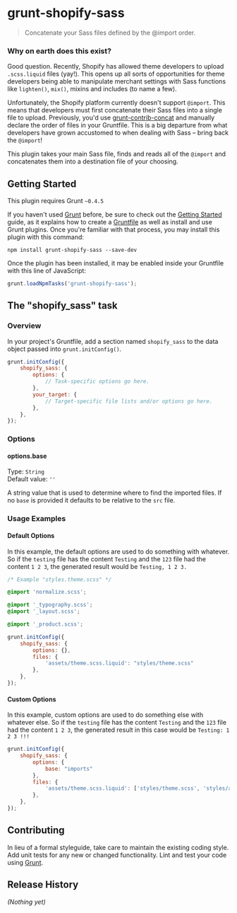 # grunt-shopify-sass

> Concatenate your Sass files defined by the @import order.

### Why on earth does this exist?

Good question. Recently, Shopify has allowed theme developers to upload `.scss.liquid` files (yay!). This opens up all sorts of opportunities for theme developers being able to manipulate merchant settings with Sass functions like `lighten()`, `mix()`, mixins and includes (to name a few).

Unfortunately, the Shopify platform currently doesn't support `@import`. This means that developers must first concatenate their Sass files into a single file to upload. Previously, you'd use [grunt-contrib-concat](https://github.com/gruntjs/grunt-contrib-concat) and manually declare the order of files in your Gruntfile. This is a big departure from what developers have grown accustomed to when dealing with Sass – bring back the `@import`!

This plugin takes your main Sass file, finds and reads all of the `@import` and concatenates them into a destination file of your choosing.

## Getting Started
This plugin requires Grunt `~0.4.5`

If you haven't used [Grunt](http://gruntjs.com/) before, be sure to check out the [Getting Started](http://gruntjs.com/getting-started) guide, as it explains how to create a [Gruntfile](http://gruntjs.com/sample-gruntfile) as well as install and use Grunt plugins. Once you're familiar with that process, you may install this plugin with this command:

```shell
npm install grunt-shopify-sass --save-dev
```

Once the plugin has been installed, it may be enabled inside your Gruntfile with this line of JavaScript:

```js
grunt.loadNpmTasks('grunt-shopify-sass');
```

## The "shopify_sass" task

### Overview
In your project's Gruntfile, add a section named `shopify_sass` to the data object passed into `grunt.initConfig()`.

```js
grunt.initConfig({
    shopify_sass: {
        options: {
            // Task-specific options go here.
        },
        your_target: {
            // Target-specific file lists and/or options go here.
        },
    },
});
```

### Options

#### options.base
Type: `String`  
Default value: `''`

A string value that is used to determine where to find the imported files. If no `base` is provided it defaults to be relative to the `src` file.

### Usage Examples

#### Default Options
In this example, the default options are used to do something with whatever. So if the `testing` file has the content `Testing` and the `123` file had the content `1 2 3`, the generated result would be `Testing, 1 2 3.`

```scss
/* Example "styles.theme.scss" */

@import 'normalize.scss';

@import '_typography.scss';
@import '_layout.scss';

@import '_product.scss';
```

```js
grunt.initConfig({
    shopify_sass: {
        options: {},
        files: {
            'assets/theme.scss.liquid': "styles/theme.scss"
        },
    },
});
```

#### Custom Options
In this example, custom options are used to do something else with whatever else. So if the `testing` file has the content `Testing` and the `123` file had the content `1 2 3`, the generated result in this case would be `Testing: 1 2 3 !!!`

```js
grunt.initConfig({
    shopify_sass: {
        options: {
            base: "imports"
        },
        files: {
            'assets/theme.scss.liquid': ['styles/theme.scss', 'styles/additional.scss'],
        },
    },
});
```

## Contributing
In lieu of a formal styleguide, take care to maintain the existing coding style. Add unit tests for any new or changed functionality. Lint and test your code using [Grunt](http://gruntjs.com/).

## Release History
_(Nothing yet)_
